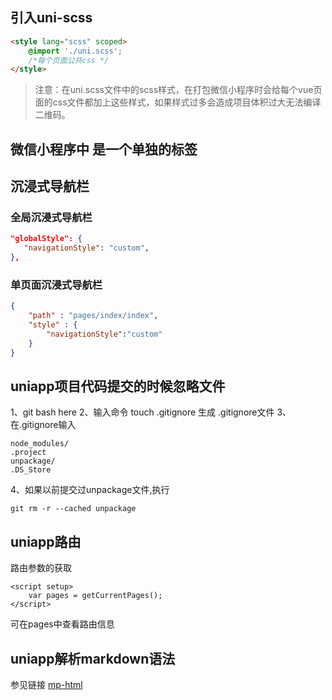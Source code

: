 ## 引入uni-scss
```html
<style lang="scss" scoped>
	@import './uni.scss';
	/*每个页面公共css */
</style>
```
>注意：在uni.scss文件中的scss样式，在打包微信小程序时会给每个vue页面的css文件都加上这些样式，如果样式过多会造成项目体积过大无法编译二维码。

## 微信小程序中 <banner class="banner" /> 是一个单独的标签
## 沉浸式导航栏
### 全局沉浸式导航栏
 ```json
"globalStyle": {
    "navigationStyle": "custom",
},
 ```
### 单页面沉浸式导航栏
```json
{  
    "path" : "pages/index/index",  
    "style" : {  
        "navigationStyle":"custom"  
    }  
}  
```

## uniapp项目代码提交的时候忽略文件
1、git bash here
2、输入命令 touch .gitignore 生成 .gitignore文件
3、在.gitignore输入
```
node_modules/
.project
unpackage/
.DS_Store
```
4、如果以前提交过unpackage文件,执行
```
git rm -r --cached unpackage

```

## uniapp路由
路由参数的获取
```vue
<script setup>
	var pages = getCurrentPages();
</script>
```
可在pages中查看路由信息
## uniapp解析markdown语法
 参见链接  [mp-html](https://jin-yufeng.gitee.io/mp-html/#/overview/quickstart 'mp-html的markdown插件')